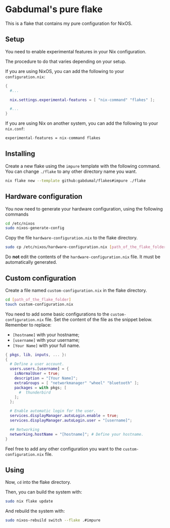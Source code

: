 # Gabdumal's pure flake

This is a flake that contains my pure configuration for NixOS.

## Setup

You need to enable experimental features in your Nix configuration.

The procedure to do that varies depending on your setup.

If you are using NixOS, you can add the following to your `configuration.nix`:

```nix
{
  #...

  nix.settings.experimental-features = [ "nix-command" "flakes" ];

  #...
}
```

If you are using Nix on another system, you can add the following to your `nix.conf`:

```nix
experimental-features = nix-command flakes
```

## Installing

Create a new flake using the `impure` template with the following command.
You can change `./flake` to any other directory name you want.

```sh
nix flake new --template github:gabdumal/flakes#impure ./flake
```

## Hardware configuration

You now need to generate your hardware configuration, using the following commands

```sh
cd /etc/nixos
sudo nixos-generate-config
```

Copy the file `hardware-configuration.nix` to the flake directory.

```sh
sudo cp /etc/nixos/hardware-configuration.nix [path_of_the_flake_folder]/hardware-configuration.nix
```

Do **not** edit the contents of the `hardware-configuration.nix` file.
It must be automatically generated.

## Custom configuration

Create a file named `custom-configuration.nix` in the flake directory.

```sh
cd [path_of_the_flake_folder]
touch custom-configuration.nix
```

You need to add some basic configurations to the `custom-configuration.nix` file.
Set the content of the file as the snippet below.
Remember to replace:

- `[hostname]` with your hostname;
- `[username]` with your username;
- `[Your Name]` with your full name.

```nix
{ pkgs, lib, inputs, ... }:
{
  # Define a user account.
  users.users.[username] = {
    isNormalUser = true;
    description = "[Your Name]";
    extraGroups = [ "networkmanager" "wheel" "bluetooth" ];
    packages = with pkgs; [
      #  thunderbird
    ];
  };

  # Enable automatic login for the user.
  services.displayManager.autoLogin.enable = true;
  services.displayManager.autoLogin.user = "[username]";

  ## Networking
  networking.hostName = "[hostname]"; # Define your hostname.
}
```

Feel free to add any other configuration you want to the `custom-configuration.nix` file.

## Using

Now, `cd` into the flake directory.

Then, you can build the system with:

```sh
sudo nix flake update
```

And rebuild the system with:

```sh
sudo nixos-rebuild switch --flake .#impure
```
